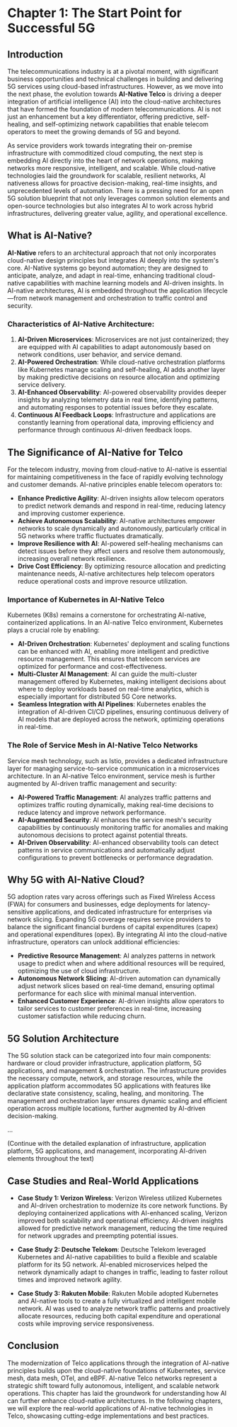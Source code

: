 # Chapter 1: The Start Point for Successful 5G

## Introduction

The telecommunications industry is at a pivotal moment, with significant business opportunities and technical challenges in building and delivering 5G services using cloud-based infrastructures. However, as we move into the next phase, the evolution towards **AI-Native Telco** is driving a deeper integration of artificial intelligence (AI) into the cloud-native architectures that have formed the foundation of modern telecommunications. AI is not just an enhancement but a key differentiator, offering predictive, self-healing, and self-optimizing network capabilities that enable telecom operators to meet the growing demands of 5G and beyond.

As service providers work towards integrating their on-premise infrastructure with commoditized cloud computing, the next step is embedding AI directly into the heart of network operations, making networks more responsive, intelligent, and scalable. While cloud-native technologies laid the groundwork for scalable, resilient networks, AI nativeness allows for proactive decision-making, real-time insights, and unprecedented levels of automation. There is a pressing need for an open 5G solution blueprint that not only leverages common solution elements and open-source technologies but also integrates AI to work across hybrid infrastructures, delivering greater value, agility, and operational excellence.

## What is AI-Native?

**AI-Native** refers to an architectural approach that not only incorporates cloud-native design principles but integrates AI deeply into the system's core. AI-Native systems go beyond automation; they are designed to anticipate, analyze, and adapt in real-time, enhancing traditional cloud-native capabilities with machine learning models and AI-driven insights. In AI-native architectures, AI is embedded throughout the application lifecycle—from network management and orchestration to traffic control and security.

### Characteristics of AI-Native Architecture:

1. **AI-Driven Microservices**: Microservices are not just containerized; they are equipped with AI capabilities to adapt autonomously based on network conditions, user behavior, and service demand.
2. **AI-Powered Orchestration**: While cloud-native orchestration platforms like Kubernetes manage scaling and self-healing, AI adds another layer by making predictive decisions on resource allocation and optimizing service delivery.
3. **AI-Enhanced Observability**: AI-powered observability provides deeper insights by analyzing telemetry data in real time, identifying patterns, and automating responses to potential issues before they escalate.
4. **Continuous AI Feedback Loops**: Infrastructure and applications are constantly learning from operational data, improving efficiency and performance through continuous AI-driven feedback loops.

## The Significance of AI-Native for Telco

For the telecom industry, moving from cloud-native to AI-native is essential for maintaining competitiveness in the face of rapidly evolving technology and customer demands. AI-native principles enable telecom operators to:

- **Enhance Predictive Agility**: AI-driven insights allow telecom operators to predict network demands and respond in real-time, reducing latency and improving customer experience.
- **Achieve Autonomous Scalability**: AI-native architectures empower networks to scale dynamically and autonomously, particularly critical in 5G networks where traffic fluctuates dramatically.
- **Improve Resilience with AI**: AI-powered self-healing mechanisms can detect issues before they affect users and resolve them autonomously, increasing overall network resilience.
- **Drive Cost Efficiency**: By optimizing resource allocation and predicting maintenance needs, AI-native architectures help telecom operators reduce operational costs and improve resource utilization.

### Importance of Kubernetes in AI-Native Telco

Kubernetes (K8s) remains a cornerstone for orchestrating AI-native, containerized applications. In an AI-native Telco environment, Kubernetes plays a crucial role by enabling:

- **AI-Driven Orchestration**: Kubernetes' deployment and scaling functions can be enhanced with AI, enabling more intelligent and predictive resource management. This ensures that telecom services are optimized for performance and cost-effectiveness.
- **Multi-Cluster AI Management**: AI can guide the multi-cluster management offered by Kubernetes, making intelligent decisions about where to deploy workloads based on real-time analytics, which is especially important for distributed 5G Core networks.
- **Seamless Integration with AI Pipelines**: Kubernetes enables the integration of AI-driven CI/CD pipelines, ensuring continuous delivery of AI models that are deployed across the network, optimizing operations in real-time.

### The Role of Service Mesh in AI-Native Telco Networks

Service mesh technology, such as Istio, provides a dedicated infrastructure layer for managing service-to-service communication in a microservices architecture. In an AI-native Telco environment, service mesh is further augmented by AI-driven traffic management and security:

- **AI-Powered Traffic Management**: AI analyzes traffic patterns and optimizes traffic routing dynamically, making real-time decisions to reduce latency and improve network performance.
- **AI-Augmented Security**: AI enhances the service mesh's security capabilities by continuously monitoring traffic for anomalies and making autonomous decisions to protect against potential threats.
- **AI-Driven Observability**: AI-enhanced observability tools can detect patterns in service communications and automatically adjust configurations to prevent bottlenecks or performance degradation.

## Why 5G with AI-Native Cloud?

5G adoption rates vary across offerings such as Fixed Wireless Access (FWA) for consumers and businesses, edge deployments for latency-sensitive applications, and dedicated infrastructure for enterprises via network slicing. Expanding 5G coverage requires service providers to balance the significant financial burdens of capital expenditures (capex) and operational expenditures (opex). By integrating AI into the cloud-native infrastructure, operators can unlock additional efficiencies:

- **Predictive Resource Management**: AI analyzes patterns in network usage to predict when and where additional resources will be required, optimizing the use of cloud infrastructure.
- **Autonomous Network Slicing**: AI-driven automation can dynamically adjust network slices based on real-time demand, ensuring optimal performance for each slice with minimal manual intervention.
- **Enhanced Customer Experience**: AI-driven insights allow operators to tailor services to customer preferences in real-time, increasing customer satisfaction while reducing churn.

## 5G Solution Architecture

The 5G solution stack can be categorized into four main components: hardware or cloud provider infrastructure, application platform, 5G applications, and management & orchestration. The infrastructure provides the necessary compute, network, and storage resources, while the application platform accommodates 5G applications with features like declarative state consistency, scaling, healing, and monitoring. The management and orchestration layer ensures dynamic scaling and efficient operation across multiple locations, further augmented by AI-driven decision-making.

...

(Continue with the detailed explanation of infrastructure, application platform, 5G applications, and management, incorporating AI-driven elements throughout the text)

## Case Studies and Real-World Applications

- **Case Study 1: Verizon Wireless**: Verizon Wireless utilized Kubernetes and AI-driven orchestration to modernize its core network functions. By deploying containerized applications with AI-enhanced scaling, Verizon improved both scalability and operational efficiency. AI-driven insights allowed for predictive network management, reducing the time required for network upgrades and preempting potential issues.
  
- **Case Study 2: Deutsche Telekom**: Deutsche Telekom leveraged Kubernetes and AI-native capabilities to build a flexible and scalable platform for its 5G network. AI-enabled microservices helped the network dynamically adapt to changes in traffic, leading to faster rollout times and improved network agility.

- **Case Study 3: Rakuten Mobile**: Rakuten Mobile adopted Kubernetes and AI-native tools to create a fully virtualized and intelligent mobile network. AI was used to analyze network traffic patterns and proactively allocate resources, reducing both capital expenditure and operational costs while improving service responsiveness.

## Conclusion

The modernization of Telco applications through the integration of AI-native principles builds upon the cloud-native foundations of Kubernetes, service mesh, data mesh, OTel, and eBPF. AI-native Telco networks represent a strategic shift toward fully autonomous, intelligent, and scalable network operations. This chapter has laid the groundwork for understanding how AI can further enhance cloud-native architectures. In the following chapters, we will explore the real-world applications of AI-native technologies in Telco, showcasing cutting-edge implementations and best practices.
